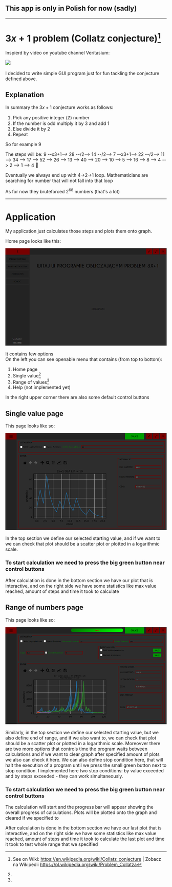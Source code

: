 ## This app is only in Polish for now (sadly)

------------

# $3x+1$ problem (Collatz conjecture)[^wiki]

Inspierd by video on youtube channel Veritasium:

[<img src="https://img.youtube.com/vi/094y1Z2wpJg/sddefault.jpg" width="50%">](https://www.youtube.com/watch?v=094y1Z2wpJg)

[//]: # (https://www.youtube.com/watch?v=094y1Z2wpJg)

I decided to write simple GUI program just for fun tackling the conjecture defined above.

## Explanation

In summary the $3x+1$ conjecture works as follows:
1. Pick any positive integer ($\mathbb{Z}$) number
2. If the number is odd multiply it by 3 and add 1
3. Else divide it by 2
4. Repeat

So for example 9

The steps will be:
9 --x3+1--> 28 --/2--> 14 --/2--> 7 --x3+1--> 22 --/2--> 11 --> 34 --> 17 --> 52 --> 26 --> 13 --> 40 --> 20 --> 10 --> 5 --> 16 --> 8 --> 4 --> 2 --> 1 --> 4 🔁

Eventually we always end up with 4->2->1 loop. Mathematicians are searching for number that will not fall into that loop

As for now they bruteforced $2^{68}$ numbers (that's a lot)

-------------------

# Application

My application just calculates those steps and plots them onto graph.

Home page looks like this:

<img src="img\home.png">

It contains few options<br>On the left you can see openable menu that contains (from top to bottom):
1. Home page
2. Single value[^single]
3. Range of values[^range]
4. Help (not implemented yet)

In the right upper corner there are also some default control buttons

[^single]:
## Single value page
This page looks like so:

<img src="img\single.png">

In the top section we define our selected starting value, and if we want to we can check that plot should be a scatter plot or plotted in a logarithmic scale.<br>

### To start calculation we need to press the big <span stylesheet="color: #00FF00">green</span> button near control buttons

After calculation is done in the bottom section we have our plot that is interactive, and on the right side we have some statistics like max value reached, amount of steps and time it took to calculate


[^range]:
## Range of numbers page
This page looks like so:

<img src="img\range.png">

Similarly, in the top section we define our selected starting value, but we also define end of range, and if we also want to, we can check that plot should be a scatter plot or plotted in a logarithmic scale. Moreovver there are two more options that controls time the program waits between calculations and if we want to clear graph after specified amount of plots we also can check it here. We can also define stop condition here, that will halt the execution of a program until we press the small green button next to stop condition. I implemented here two stop conditions: by value exceeded and by steps exceeded - they can work simultaneously.<br>

### To start calculation we need to press the big <span stylesheet="color: #00FF00">green</span> button near control buttons

The calculation will start and the progress bar will appear showing the overall progress of calculations. Plots will be plotted onto the graph and cleared if we specified to

After calculation is done in the bottom section we have our last plot that is interactive, and on the right side we have some statistics like max value reached, amount of steps and time it took to calculate the last plot and time it took to test whole range that we specified

[^wiki]: See on Wiki: https://en.wikipedia.org/wiki/Collatz_conjecture | Zobacz na Wikipedii https://pl.wikipedia.org/wiki/Problem_Collatza